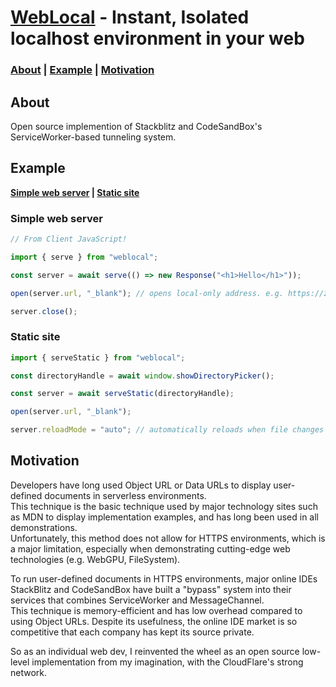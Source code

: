 # [WebLocal](https://weblocal.dev) - Instant, Isolated localhost environment in your web

### [About](#about) | [Example](#example) | [Motivation](#motivation)

## About

Open source implemention of Stackblitz and CodeSandBox's ServiceWorker-based tunneling system.

## Example

**[Simple web server](#simple-web-server) | [Static site](#static-site)**

### Simple web server
```javascript
// From Client JavaScript!

import { serve } from "weblocal";

const server = await serve(() => new Response("<h1>Hello</h1>"));

open(server.url, "_blank"); // opens local-only address. e.g. https://zzer2zdjig.weblocal.dev

server.close();
```

### Static site
```javascript
import { serveStatic } from "weblocal";

const directoryHandle = await window.showDirectoryPicker();

const server = await serveStatic(directoryHandle);

open(server.url, "_blank");

server.reloadMode = "auto"; // automatically reloads when file changes
```

## Motivation
Developers have long used Object URL or Data URLs to display user-defined documents in serverless environments.\
This technique is the basic technique used by major technology sites such as MDN to display implementation examples, and has long been used in all demonstrations.\
Unfortunately, this method does not allow for HTTPS environments, which is a major limitation, especially when demonstrating cutting-edge web technologies (e.g. WebGPU, FileSystem).

To run user-defined documents in HTTPS environments, major online IDEs StackBlitz and CodeSandBox have built a "bypass" system into their services that combines ServiceWorker and MessageChannel.\
This technique is memory-efficient and has low overhead compared to using Object URLs. Despite its usefulness, the online IDE market is so competitive that each company has kept its source private.

So as an individual web dev, I reinvented the wheel as an open source low-level implementation from my imagination, with the CloudFlare's strong network.